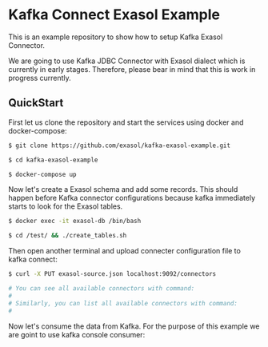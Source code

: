 # Kafka Connect Exasol Example

This is an example repository to show how to setup Kafka Exasol Connector.

We are going to use Kafka JDBC Connector with Exasol dialect which is currently in early stages.
Therefore, please bear in mind that this is work in progress currently.

## QuickStart

First let us clone the repository and start the services using docker and docker-compose:

```bash
$ git clone https://github.com/exasol/kafka-exasol-example.git 

$ cd kafka-exasol-example

$ docker-compose up
```

Now let's create a Exasol schema and add some records.  This should happen before Kafka connector
configurations because kafka immediately starts to look for the Exasol tables.

```bash
$ docker exec -it exasol-db /bin/bash

$ cd /test/ && ./create_tables.sh 
```

Then open another terminal and upload connecter configuration file to kafka connect:

```bash
$ curl -X PUT exasol-source.json localhost:9092/connectors

# You can see all available connectors with command:
# 
# Similarly, you can list all available connectors with command:
#
```

Now let's consume the data from Kafka. For the purpose of this example we are goint to use kafka
console consumer:

```bash

```
